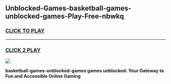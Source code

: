 
## Unblocked-Games-basketball-games-unblocked-games-Play-Free-nbwkq
<h3>
<a href="https://premium76.site?title=basketball-games-unblocked-games&ref=21A">CLICK TO PLAY</a></h3>
<hr>

<h3>
<a href="https://premium76.site?title=basketball-games-unblocked-games&ref=21A">CLICK 2 PLAY</a>
  
</h3>

<a href="https://premium76.site?title=basketball-games-unblocked-games&ref=21A"><img src="https://clearcache.store/games.png"></a>


**basketball-games-unblocked-games games unblocked: Your Gateway to Fun and Accessible Online Gaming**
